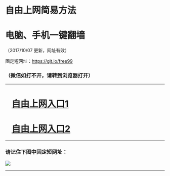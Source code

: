 ﻿# 自由上网简易方法

# 电脑、手机一键翻墙

（2017/10/07 更新，网址有效）

固定短网址：https://git.io/free99

### （微信如打不开，请转到浏览器打开）


***





# &nbsp;&nbsp; <a href="http://ft1767615064.fwq-tz-1001.info/fwqtz01.html?t=100700131193 " target="_blank">自由上网入口1</a>
# &nbsp;&nbsp; <a href="http://ft1238526014.fwq-tz-1002.info/fwqtz02.html?t=10070017058 " target="_blank">自由上网入口2</a>
***

### 请记住下图中固定短网址：

<img src="https://s3-us-west-2.amazonaws.com/fwq-1001/yjfq-20170905okok.png" /> 


***

